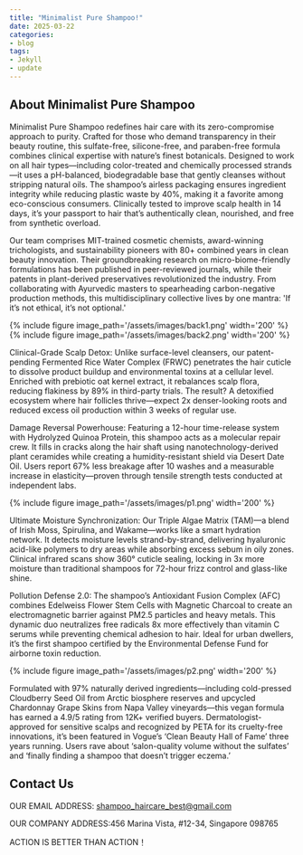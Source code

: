 ```yaml
---
title: "Minimalist Pure Shampoo!"
date: 2025-03-22
categories:
- blog
tags:
- Jekyll
- update
---
```


## About Minimalist Pure Shampoo

Minimalist Pure Shampoo redefines hair care with its zero-compromise approach to purity. Crafted for those who demand transparency in their beauty routine, this sulfate-free, silicone-free, and paraben-free formula combines clinical expertise with nature’s finest botanicals. Designed to work on all hair types—including color-treated and chemically processed strands—it uses a pH-balanced, biodegradable base that gently cleanses without stripping natural oils. The shampoo’s airless packaging ensures ingredient integrity while reducing plastic waste by 40%, making it a favorite among eco-conscious consumers. Clinically tested to improve scalp health in 14 days, it’s your passport to hair that’s authentically clean, nourished, and free from synthetic overload.

Our team comprises MIT-trained cosmetic chemists, award-winning trichologists, and sustainability pioneers with 80+ combined years in clean beauty innovation. Their groundbreaking research on micro-biome-friendly formulations has been published in peer-reviewed journals, while their patents in plant-derived preservatives revolutionized the industry. From collaborating with Ayurvedic masters to spearheading carbon-negative production methods, this multidisciplinary collective lives by one mantra: 'If it’s not ethical, it’s not optional.'

{% include figure image_path='/assets/images/back1.png' width='200' %}
{% include figure image_path='/assets/images/back2.png' width='200' %}

Clinical-Grade Scalp Detox: Unlike surface-level cleansers, our patent-pending Fermented Rice Water Complex (FRWC) penetrates the hair cuticle to dissolve product buildup and environmental toxins at a cellular level. Enriched with prebiotic oat kernel extract, it rebalances scalp flora, reducing flakiness by 89% in third-party trials. The result? A detoxified ecosystem where hair follicles thrive—expect 2x denser-looking roots and reduced excess oil production within 3 weeks of regular use.

Damage Reversal Powerhouse: Featuring a 12-hour time-release system with Hydrolyzed Quinoa Protein, this shampoo acts as a molecular repair crew. It fills in cracks along the hair shaft using nanotechnology-derived plant ceramides while creating a humidity-resistant shield via Desert Date Oil. Users report 67% less breakage after 10 washes and a measurable increase in elasticity—proven through tensile strength tests conducted at independent labs.

{% include figure image_path='/assets/images/p1.png' width='200' %}

Ultimate Moisture Synchronization: Our Triple Algae Matrix (TAM)—a blend of Irish Moss, Spirulina, and Wakame—works like a smart hydration network. It detects moisture levels strand-by-strand, delivering hyaluronic acid-like polymers to dry areas while absorbing excess sebum in oily zones. Clinical infrared scans show 360° cuticle sealing, locking in 3x more moisture than traditional shampoos for 72-hour frizz control and glass-like shine.

Pollution Defense 2.0: The shampoo’s Antioxidant Fusion Complex (AFC) combines Edelweiss Flower Stem Cells with Magnetic Charcoal to create an electromagnetic barrier against PM2.5 particles and heavy metals. This dynamic duo neutralizes free radicals 8x more effectively than vitamin C serums while preventing chemical adhesion to hair. Ideal for urban dwellers, it’s the first shampoo certified by the Environmental Defense Fund for airborne toxin reduction.

{% include figure image_path='/assets/images/p2.png' width='200' %}

Formulated with 97% naturally derived ingredients—including cold-pressed Cloudberry Seed Oil from Arctic biosphere reserves and upcycled Chardonnay Grape Skins from Napa Valley vineyards—this vegan formula has earned a 4.9/5 rating from 12K+ verified buyers. Dermatologist-approved for sensitive scalps and recognized by PETA for its cruelty-free innovations, it’s been featured in Vogue’s ‘Clean Beauty Hall of Fame’ three years running. Users rave about ‘salon-quality volume without the sulfates’ and ‘finally finding a shampoo that doesn’t trigger eczema.’

## Contact Us

OUR EMAIL ADDRESS: shampoo_haircare_best@gmail.com

OUR COMPANY ADDRESS:456 Marina Vista, #12-34, Singapore 098765

ACTION IS BETTER THAN ACTION！
